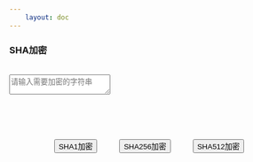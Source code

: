 ```yaml
---
    layout: doc
---
```


### SHA加密
<br>
<div class="input-wrapper">
    <textarea class="GLTextarea" v-model="input" placeholder="请输入需要加密的字符串"></textarea>
</div>
<br>
<div class="buttons">
    <button class="GLButton" @click="encryptSHA1">SHA1加密</button>
    <button class="GLButton" @click="encryptSHA256">SHA256加密</button>
    <button class="GLButton" @click="encryptSHA512">SHA512加密</button>
</div>
<br>
<OutputArea :output="output"></OutputArea>

<script setup lang="ts">
    import { ref } from 'vue';
    import OutputArea from '../../../components/OutputArea.vue';
    import sha1 from "crypto-js/sha1";
    import sha256 from "crypto-js/sha256";
    import sha512 from "crypto-js/sha512";

    const input = ref('');
    const output = ref('');

    const copyShow = ref( false );

    const encryptSHA1 = (): void => {
        output.value = sha1( input.value ).toString().toUpperCase();
    }
    const encryptSHA256 = (): void => {
        output.value = sha256( input.value ).toString().toUpperCase();
    }
    const encryptSHA512 = (): void => {
        output.value = sha512( input.value ).toString().toUpperCase();
    }

</script>

<style scoped>
    .input-wrapper {
        height: 100px;
    }
    .buttons {
        display: flex;
        justify-content: center;
    }
    .buttons button {
        margin: 0 20px;
    }
</style>